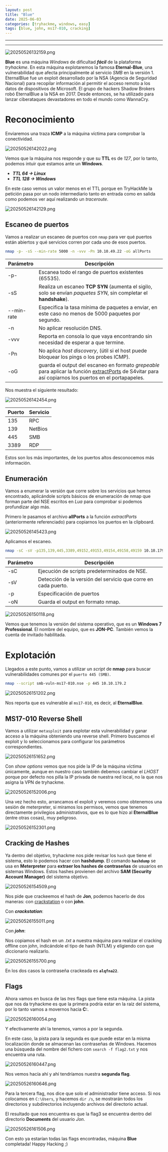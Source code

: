 ```yaml
---
layout: post
title: "Blue"
date: 2025-06-03
categories: [tryhackme, windows, easy]
tags: [blue, john, ms17-010, cracking]
---
```


* * *
* * *

![20250526132159.png](/assets/media/20250526132159.png)


**Blue** es una máquina *Windows* de dificultad ***fácil*** de la plataforma *tryhackme*. En esta máquina explotaremos la famosa **Eternal-Blue**, una vulnerabilidad que afecta principalmente al servicio *SMB* en la versión 1. EternalBlue fue un exploit desarrollado por la NSA (Agencia de Seguridad Nacional) para recopilar información al permitir el acceso remoto a los datos de dispositivos de Microsoft. El grupo de hackers Shadow Brokers robó EternalBlue a la NSA en 2017. Desde entonces, se ha utilizado para lanzar ciberataques devastadores en todo el mundo como WannaCry.

# Reconocimiento

Enviaremos una traza **ICMP** a la máquina víctima para comprobar la conectividad.

![20250526142022.png](/assets/media/20250526142022.png)

Vemos que la máquina nos responde y que su **TTL** es de *127*, por lo tanto, podemos intuir que estamos ante un **Windows**.

- ***TTL 64 -> Linux***
- ***TTL 128 -> Windows***

En este caso vemos un valor menos en el TTL porque en TryHackMe la petición pasa por un nodo intermediario tanto en entrada como en salida como podemos ver aquí realizando un *traceroute*.

![20250526142129.png](/assets/media/20250526142129.png)

## Escaneo de puertos

Vamos a realizar un escaneo de puertos con `nmap` para ver qué puertos están abiertos y qué servicios corren por cada uno de esos puertos.

```bash
nmap -p- -sS --min-rate 5000 -n -vvv -Pn 10.10.49.22 -oG allPorts
```

| Parámetro  | Descripción                                                                                                                                                                                |
| ---------- | ------------------------------------------------------------------------------------------------------------------------------------------------------------------------------------------ |
| -p-        | Escanea todo el rango de puertos existentes (65535).                                                                                                                                       |
| -sS        | Realiza un escaneo **TCP SYN** (aumenta el sigilo, solo se envían *paquetes SYN*, sin completar el **handshake**).                                                                         |
| --min-rate | Especifica la tasa mínima de paquetes a enviar, en este caso no menos de 5000 paquetes por segundo.                                                                                        |
| -n         | No aplicar resolución DNS.                                                                                                                                                                 |
| -vvv       | Reporta en consola lo que vaya encontrando sin necesidad de esperar a que termine.                                                                                                         |
| -Pn        | No aplica *host discovery*, (útil si el host puede bloquear los pings o los probes ICMP).                                                                                                  |
| -oG        | guarda el output del escaneo en formato *grepeable* para aplicar la función [extractPorts](https://pastebin.com/raw/X6b56TQ8) de S4vitar para así copiarnos los puertos en el portapapeles. |

Nos muestra el siguiente resultado:

![20250526142454.png](/assets/media/20250526142454.png)

| **Puerto** | **Servicio** |
| ---------- | ------------ |
| 135        | RPC          |
| 139        | NetBios      |
| 445        | SMB          |
| 3389       | RDP          |

Estos son los más importantes, de los puertos altos desconocemos más información.

## Enumeración

Vamos a enumerar la versión que corre sobre los servicios que hemos encontrado, aplicándole scripts básicos de enumeración de nmap que forman parte del NSE escritos en *Lua* para comprobar si podemos profundizar algo más.

Primero le pasamos el archivo **allPorts** a la función *extractPorts* (anteriormente referenciado) para copiarnos los puertos en la clipboard.

![20250526145423.png](/assets/media/20250526145423.png)

Aplicamos el escaneo.

```bash
nmap -sC -sV -p135,139,445,3389,49152,49153,49154,49158,49159 10.10.179.2 -oN targeted
```

| **Parámetro** | **Descripción**                                                |
| ------------- | -------------------------------------------------------------- |
| -sC           | Ejecución de scripts predeterminados de NSE.                   |
| -sV           | Detección de la versión del servicio que corre en cada puerto. |
| -p            | Especificación de puertos                                      |
| -oN           | Guarda el output en formato nmap.                              |

![20250526150118.png](/assets/media/20250526150118.png)

Vemos que tenemos la versión del sistema operativo, que es un **Windows 7 Professional**. El nombre del equipo, que es **JON-PC**. También vemos la cuenta de invitado habilitada.


# Explotación

Llegados a este punto, vamos a utilizar un *script* de **nmap** para buscar vulnerabilidades comunes por el `puerto 445 (SMB)`.

```bash
nmap --script smb-vuln-ms17-010.nse -p 445 10.10.179.2
```

![20250526151202.png](/assets/media/20250526151202.png)

Nos reporta que es vulnerable al `ms17-010`, es decir, al **EternalBlue**.


## MS17-010 Reverse Shell

Vamos a utilizar `metasploit` para explotar esta vulnerabilidad y ganar acceso a la máquina obteniendo una reverse shell. Primero buscamos el exploit y lo seleccionamos para configurar los parámetros correspondientes.

![20250526151652.png](/assets/media/20250526151652.png)

Con *show options* vemos que nos pide la IP de la máquina víctima únicamente, aunque en nuestro caso también debemos cambiar el *LHOST* porque por defecto nos pilla la IP privada de nuestra red local, no la que nos asigna la VPN de tryhackme.

![20250526152006.png](/assets/media/20250526152006.png)

Una vez hecho esto, arrancamos el exploit y veremos como obtenemos una sesión de meterpreter, si miramos los permisos, vemos que tenemos directamente privilegios administrativos, que es lo que hizo al **EternalBlue** (entre otras cosas), muy peligroso.

![20250526152301.png](/assets/media/20250526152301.png)


## Cracking de Hashes

Ya dentro del objetivo, tryhackme nos pide revisar los `hash` que tiene el sistema, esto lo podemos hacer con **hashdump**. El comando **`hashdump`** se usa en **Meterpreter** para **extraer los hashes de contraseñas** de usuarios en sistemas Windows. Estos hashes provienen del archivo **SAM (Security Account Manager)** del sistema objetivo.

![20250526154509.png](/assets/media/20250526154509.png)

Nos pide que crackeemos el hash de **Jon**, podemos hacerlo de dos maneras: con [crackstation](https://crackstation.net) o con **john**.

Con ***crackstation***:

![20250526155011.png](/assets/media/20250526155011.png)

Con ***john***:

Nos copiamos el hash en un *.txt* a nuestra máquina para realizar el cracking offline con john, indicándole el tipo de hash (NTLM) y eligiendo con que diccionario realizarlo.

![20250526155700.png](/assets/media/20250526155700.png)

En los dos casos la contraseña crackeada es **`alqfna22`**.

## Flags

Ahora vamos en busca de las *tres* flags que tiene esta máquina. La pista que nos da tryhackme es que la primera podría estar en la raíz del sistema, por lo tanto vamos a movernos hacia **C:**.

![20250526160054.png](/assets/media/20250526160054.png)

Y efectivamente ahí la tenemos, vamos a por la segunda. 

En este caso, la pista para la segunda es que puede estar en la misma localización donde se almacenan las contraseñas de Windows. Hacemos una búsqueda del nombre del fichero con `search -f flag2.txt` y nos encuentra una ruta.

![20250526160447.png](/assets/media/20250526160447.png)

Nos vemos hacía ahí y ahí tendríamos nuestra **segunda flag**.

![20250526160646.png](/assets/media/20250526160646.png)

Para la tercera flag, nos dice que solo el administrador tiene acceso. Si nos colocamos en `C:\Users`, y hacemos `dir /s`, se mostrarán todos los directorios y subdirectorios incluyendo archivos del directorio actual.

El resultado que nos encuentra es que la flag3 se encuentra dentro del directorio **Documents** del usuario *Jon*.

![20250526161506.png](/assets/media/20250526161506.png)

Con esto ya estarían todas las flags encontradas, máquina **Blue** completada!
Happy Hacking ;)
